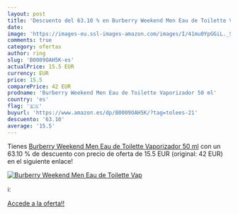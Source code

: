 ```yaml
---
layout: post
title: 'Descuento del 63.10 % en Burberry Weekend Men Eau de Toilette Vap'
date: 
image: 'https://images-eu.ssl-images-amazon.com/images/I/41mu0YpGGiL._SL200_.jpg'
comments: true
category: ofertas
author: ring
slug: 'B0009OAH5K-es'
actualPrice: 15.5 EUR
currency: EUR
price: 15.5
comparePrice: 42 EUR
prodname: 'Burberry Weekend Men Eau de Toilette Vaporizador 50 ml'
country: 'es'
flag: '🇪🇸'
buyurl: 'https://www.amazon.es/dp/B0009OAH5K/?tag=tolees-21'
descuento: '63.10'
average: '15.5'
---
```


Tienes [Burberry Weekend Men Eau de Toilette Vaporizador 50 ml](https://www.amazon.es/dp/B0009OAH5K/?tag=tolees-21) con un 63.10 % de descuento con precio de oferta de 15.5 EUR (original: 42 EUR) en el siguiente enlace!

[![Burberry Weekend Men Eau de Toilette Vap](https://images-eu.ssl-images-amazon.com/images/I/41mu0YpGGiL._SL200_.jpg)](https://www.amazon.es/dp/B0009OAH5K/?tag=tolees-21)

ℹ️:


[Accede a la oferta!!](https://www.amazon.es/dp/B0009OAH5K/?tag=tolees-21)
